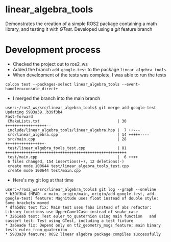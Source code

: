 # linear_algebra_tools
Demonstrates the creation of a simple ROS2 package containing a math library, and testing it with *GTest*. Developed using a *git* feature branch

# Development process
- Checked the project out to ros2_ws
- Added the branch `add-google-test` to the package `linear_algebra_tools`
- When development of the tests was complete, I was able to run the tests

```
colcon test --packages-select linear_algebra_tools --event-handler=console_direct+
```

- I merged the branch into the main branch

```
user:~/ros2_ws/src/linear_algebra_tools$ git merge add-google-test
Updating 5983a39..b39f3b4
Fast-forward
 CMakeLists.txt                                  | 30 ++++++++++++++++++--
 include/linear_algebra_tools/linear_algebra.hpp |  7 ++---
 src/linear_algebra.cpp                          | 14 +++++----
 src/main.cpp                                    | 28 +++++++++++++++++-
 test/linear_algebra_tools_test.cpp              | 81 +++++++++++++++++++++++++++++++++++++++++++++++++++++
 test/main.cpp                                   |  6 ++++
 6 files changed, 154 insertions(+), 12 deletions(-)
 create mode 100644 test/linear_algebra_tools_test.cpp
 create mode 100644 test/main.cpp
```

- Here's my git log at that time

```
user:~/ros2_ws/src/linear_algebra_tools$ git log --graph --oneline
* b39f3b4 (HEAD -> main, origin/main, origin/add-google-test, add-google-test) feature: Magnitude uses float instead of double style: Some brackets moved
* dfa5d8c test fix: Main test uses fabs instead of abs refactor: Library functions use UpperCamelCase instead of snake_case
* 3261eab test: Test euler_to_quaternion using main function   and cassert test: Test using GTest, including a test fixture
* 3a6eade fix: Depend only on tf2_geometry_msgs feature: main binary tests euler_from_quaternion
* 5983a39 feature: ROS2 linear algebra package compiles successfully
```
